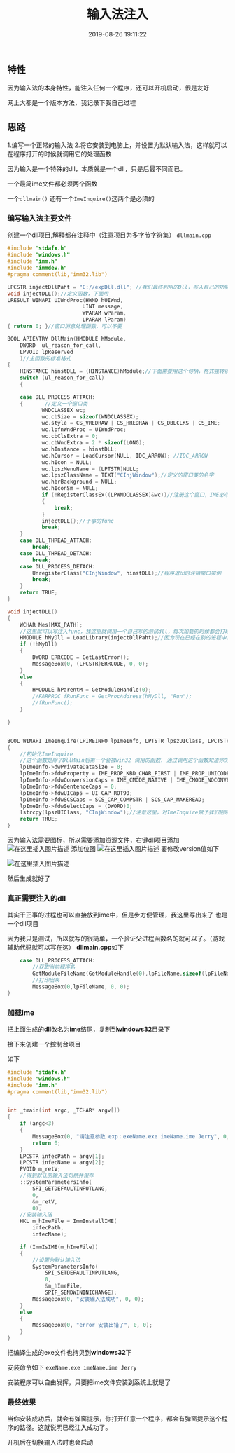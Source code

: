 ﻿---
title: 输入法注入
index_img: https://cdn.jsdelivr.net/gh/L0yy/tuchuang/Img/20191217102119.png
banner_img: https://cdn.jsdelivr.net/gh/L0yy/tuchuang/Img/20191217102119.png
date: 2019-08-26 19:11:22
tags:
    - 注入
    - 开机启动
categories: 逆向
---


## 特性
因为输入法的本身特性，能注入任何一个程序，还可以开机启动，很是友好

网上大都是一个版本方法，我记录下我自己过程

## 思路
1.编写一个正常的输入法
2.将它安装到电脑上，并设置为默认输入法，这样就可以在程序打开的时候就调用它的处理函数

因为输入是一个特殊的dll，本质就是一个dll，只是后最不同而已。

一个最简ime文件都必须两个函数


一个`dllmain()` 还有一个`ImeInquire()`这两个是必须的

### 编写输入法主要文件
创建一个dll项目,解释都在注释中（注意项目为多字节字符集）
`dllmain.cpp`
```C
#include "stdafx.h"
#include "windows.h"
#include "imm.h"
#include "immdev.h"
#pragma comment(lib,"imm32.lib")

LPCSTR injectDllPaht = "C://expDll.dll"; //我们最终利用的Dll，写入自己的功能
void injectDLL();//定义函数，下面用
LRESULT WINAPI UIWndProc(HWND hUIWnd, 
						UINT message,
						WPARAM wParam, 
						LPARAM lParam) 
{ return 0; }//窗口消息处理函数，可以不要

BOOL APIENTRY DllMain(HMODULE hModule,
	DWORD  ul_reason_for_call,
	LPVOID lpReserved
	)//主函数的标准格式
{
	HINSTANCE hinstDLL = (HINSTANCE)hModule;//下面需要用这个句柄，格式强转以下
	switch (ul_reason_for_call)
	{

	case DLL_PROCESS_ATTACH:
	{		//定义一个窗口类
		   WNDCLASSEX wc;
		   wc.cbSize = sizeof(WNDCLASSEX);
		   wc.style = CS_VREDRAW | CS_HREDRAW | CS_DBLCLKS | CS_IME;
		   wc.lpfnWndProc = UIWndProc;
		   wc.cbClsExtra = 0;
		   wc.cbWndExtra = 2 * sizeof(LONG);
		   wc.hInstance = hinstDLL;
		   wc.hCursor = LoadCursor(NULL, IDC_ARROW); //IDC_ARROW
		   wc.hIcon = NULL;
		   wc.lpszMenuName = (LPTSTR)NULL;
		   wc.lpszClassName = TEXT("CInjWindow");//定义的窗口类的名字
		   wc.hbrBackground = NULL;
		   wc.hIconSm = NULL;
		   if (!RegisterClassEx((LPWNDCLASSEX)&wc))//注册这个窗口，IME必须要注册一个窗口才能安装
		   {
			   break;
		   }
		   injectDLL();//干事的func
		   break;
	}
	case DLL_THREAD_ATTACH:
		break;
	case DLL_THREAD_DETACH:
		break;
	case DLL_PROCESS_DETACH:
		UnregisterClass("CInjWindow", hinstDLL);//程序退出时注销窗口实例
		break;
	}
	return TRUE;
}

void injectDLL()
{
	WCHAR Mes[MAX_PATH];
	//这里就可以写注入func，我这里就调用一个自己写的测试dll，每次加载的时候都会打印父窗口名称
	HMODULE hMyDll = LoadLibrary(injectDllPaht);//因为现在已经在别的进程中，所以导入后的就成功注入想要的进程了
	if (!hMyDll)
	{
		DWORD ERRCODE = GetLastError();
		MessageBox(0, (LPCSTR)ERRCODE, 0, 0);
	}
	else
	{
		HMODULE hParentM = GetModuleHandle(0);
		//FARPROC fRunFunc = GetProcAddress(hMyDll, "Run");
		//fRunFunc();
	}

}


BOOL WINAPI ImeInquire(LPIMEINFO lpImeInfo, LPTSTR lpszUIClass, LPCTSTR lpszOption)
{
	//初始化ImeInquire
	//这个函数是除了DllMain后第一个会被win32 调用的函数. 通过调用这个函数知道你的输入法有什么特性.
	lpImeInfo->dwPrivateDataSize = 0;
	lpImeInfo->fdwProperty = IME_PROP_KBD_CHAR_FIRST | IME_PROP_UNICODE | IME_PROP_IGNORE_UPKEYS | IME_PROP_SPECIAL_UI;
	lpImeInfo->fdwConversionCaps = IME_CMODE_NATIVE | IME_CMODE_NOCONVERSION;
	lpImeInfo->fdwSentenceCaps = 0;
	lpImeInfo->fdwUICaps = UI_CAP_ROT90;
	lpImeInfo->fdwSCSCaps = SCS_CAP_COMPSTR | SCS_CAP_MAKEREAD;
	lpImeInfo->fdwSelectCaps = (DWORD)0;
	lstrcpy(lpszUIClass, "CInjWindow");//注意这里，对ImeInquire赋予我们刚刚创建的类
	return TRUE;
}
```

因为输入法需要图标，所以需要添加资源文件，右键dll项目添加
![在这里插入图片描述](https://img-blog.csdnimg.cn/20190826175254835.png?x-oss-process=image/watermark,type_ZmFuZ3poZW5naGVpdGk,shadow_10,text_aHR0cHM6Ly9ibG9nLmNzZG4ubmV0L2N5eUFyYXk=,size_16,color_FFFFFF,t_70)
添加位图
![在这里插入图片描述](https://img-blog.csdnimg.cn/20190826175356971.png)
要修改version值如下

![在这里插入图片描述](https://img-blog.csdnimg.cn/20190826174911782.png?x-oss-process=image/watermark,type_ZmFuZ3poZW5naGVpdGk,shadow_10,text_aHR0cHM6Ly9ibG9nLmNzZG4ubmV0L2N5eUFyYXk=,size_16,color_FFFFFF,t_70)

然后生成就好了

### 真正需要注入的dll
其实干正事的过程也可以直接放到ime中，但是步方便管理，我这里写出来了
也是一个dll项目

因为我只是测试，所以就写的很简单，一个验证父进程函数名的就可以了。（游戏辅助代码就可以写在这）
**dllmain.cpp**如下

```c
	case DLL_PROCESS_ATTACH:
		//获取当前程序名
		GetModuleFileName(GetModuleHandle(0),lpFileName,sizeof(lpFileName));
		//打印出来
		MessageBox(0,lpFileName, 0, 0);
}

```



### 加载ime
把上面生成的**dll**改名为**ime**结尾，复制到**windows32**目录下

接下来创建一个控制台项目

如下
```c
#include "stdafx.h"
#include "windows.h"
#include "imm.h"
#pragma comment(lib,"imm32.lib")


int _tmain(int argc, _TCHAR* argv[])
{
	if (argc<3)
	{
		MessageBox(0, "请注意参数 exp：exeName.exe imeName.ime Jerry", 0, 0);
		return 0;
	}
	LPCSTR infecPath = argv[1];
	LPCSTR infecName = argv[2];
	PVOID m_retV;
	//得到默认的输入法句柄并保存
	::SystemParametersInfo(
		SPI_GETDEFAULTINPUTLANG,
		0,
		&m_retV,
		0);
	//安装输入法
	HKL m_hImeFile = ImmInstallIME(
		infecPath,
		infecName);

	if (ImmIsIME(m_hImeFile))
	{
		//设置为默认输入法
		SystemParametersInfo(
			SPI_SETDEFAULTINPUTLANG,
			0,
			&m_hImeFile,
			SPIF_SENDWININICHANGE);
		MessageBox(0, "安装输入法成功", 0, 0);
	}
	else
	{
		MessageBox(0, "error 安装出错了", 0, 0);
	}
}
```

把编译生成的exe文件也拷贝到**windows32**下

安装命令如下    `exeName.exe imeName.ime Jerry`

安装程序可以自由发挥，只要把ime文件安装到系统上就是了

### 最终效果
当你安装成功后，就会有弹窗提示，你打开任意一个程序，都会有弹窗提示这个程序的路径。这就说明已经注入成功了。

开机后在切换输入法时也会启动



